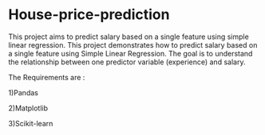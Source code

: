 # House-price-prediction
This project aims to predict salary based on a single feature using simple linear regression.
This project demonstrates how to predict salary based on a single feature using Simple Linear Regression. The goal is to understand the relationship between one predictor variable (experience) and salary.

The Requirements are : 

1)Pandas 

2)Matplotlib 

3)Scikit-learn




